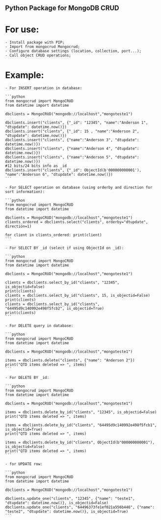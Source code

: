 ## Python Package for MongoDB CRUD

# For use:
    - Install package with PIP;
    - Import from mongocrud Mongocrud;
    - Configure database settings (location, collection, port...);
    - Call object CRUD operations;

# Example:

    - For INSERT operation in database:

    ```python
    from mongocrud import MongoCRUD
    from datetime import datetime

    dbclients = MongoCRUD("mongodb://localhost","mongoteste1")
    
    dbclients.insert("clients", {"_id": "12345", "name":"Anderson 1", "dtupdate": datetime.now()})
    dbclients.insert("clients", {"_id": 15 , "name":"Anderson 2", "dtupdate": datetime.now()})
    dbclients.insert("clients", {"name":"Anderson 3", "dtupdate": datetime.now()})
    dbclients.insert("clients", {"name":"Anderson 4", "dtupdate": datetime.now()})
    dbclients.insert("clients", {"name":"Anderson 5", "dtupdate": datetime.now()})
    #12 bits/24 bits info as _id
    dbclients.insert("clients", {"_id": ObjectId(b'000000000001'), "name":"Anderson 6", "dtupdate": datetime.now()})
    ```

    - For SELECT operation on database (using orderby and direction for sort information):

    ```python
    from mongocrud import MongoCRUD
    from datetime import datetime

    dbclients = MongoCRUD("mongodb://localhost","mongoteste1")
    clients_ordered = dbclients.select("clients", orderby="dtupdate", direction=1)
    
    for client in clients_ordered: print(client)
    ```

    - For SELECT BY _id (select if using ObjectId on _id):

    ```python
    from mongocrud import MongoCRUD
    from datetime import datetime

    dbclients = MongoCRUD("mongodb://localhost","mongoteste1")
    
    clients = dbclients.select_by_id("clients", "12345", is_objectid=False)
    print(clients)
    clients = dbclients.select_by_id("clients", 15, is_objectid=False)
    print(clients)
    clients = dbclients.select_by_id("clients", "64495d9c140992e498f5fcb2", is_objectid=True)
    print(clients)
    ```

    - For DELETE query in database:

    ```python
    from mongocrud import MongoCRUD
    from datetime import datetime

    dbclients = MongoCRUD("mongodb://localhost","mongoteste1")

    items = dbclients.delete("clients", {"name": "Anderson 2"})
    print("QTD items deleted => ", items)
    ```

    - For DELETE BY _id:

    ```python
    from mongocrud import MongoCRUD
    from datetime import datetime

    dbclients = MongoCRUD("mongodb://localhost","mongoteste1")
    
    items = dbclients.delete_by_id("clients", "12345", is_objectid=False)
    print("QTD items deleted => ", items)
    
    items = dbclients.delete_by_id("clients", "64495d9c140992e498f5fcb1", is_objectid=True)
    print("QTD items deleted => ", items)
    
    items = dbclients.delete_by_id("clients", ObjectId(b"000000000001"), is_objectid=False)
    print("QTD items deleted => ", items)
    ```

    - for UPDATE row:

    ```python
    from mongocrud import MongoCRUD
    from datetime import datetime

    dbclients = MongoCRUD("mongodb://localhost","mongoteste1")
    
    dbclients.update_one("clients", "12345", {"name": "teste1", "dtupdate": datetime.now()}, is_objectid=False)
    dbclients.update_one("clients", "64496373fe1ef021a556b446", {"name": "teste2", "dtupdate": datetime.now()}, is_objectid=True)
    ```


